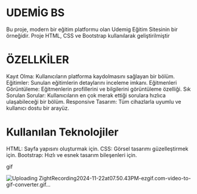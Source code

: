 # UDEMİG BS

Bu proje, modern bir eğitim platformu olan Udemig Eğitim Sitesinin bir örneğidir. Proje HTML, CSS ve Bootstrap kullanılarak geliştirilmiştir

# ÖZELLKİLER
Kayıt Olma: Kullanıcıların platforma kaydolmasını sağlayan bir bölüm.
Eğitimler: Sunulan eğitimlerin detaylarını inceleme imkanı.
Eğitmenleri Görüntüleme: Eğitmenlerin profillerini ve bilgilerini görüntüleme özelliği.
Sık Sorulan Sorular: Kullanıcıların en çok merak ettiği sorulara hızlıca ulaşabileceği bir bölüm.
Responsive Tasarım: Tüm cihazlarla uyumlu ve kullanıcı dostu bir arayüz.

# Kullanılan Teknolojiler
HTML: Sayfa yapısını oluşturmak için.
CSS: Görsel tasarımı güzelleştirmek için.
Bootstrap: Hızlı ve esnek tasarım bileşenleri için.

gif

![Uploading ZightRecording2024-11-22at07.50.43PM-ezgif.com-video-to-gif-converter.gif…]()
